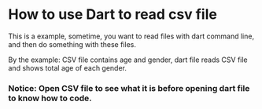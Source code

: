 # How to use Dart to read csv file 

This is a example, sometime, you want to read files with dart command line, and then do something with these files.

By the example: CSV file contains age and gender, dart file reads CSV file and shows total age of each gender.

### Notice: Open CSV file to see what it is before opening dart file to know how to code.